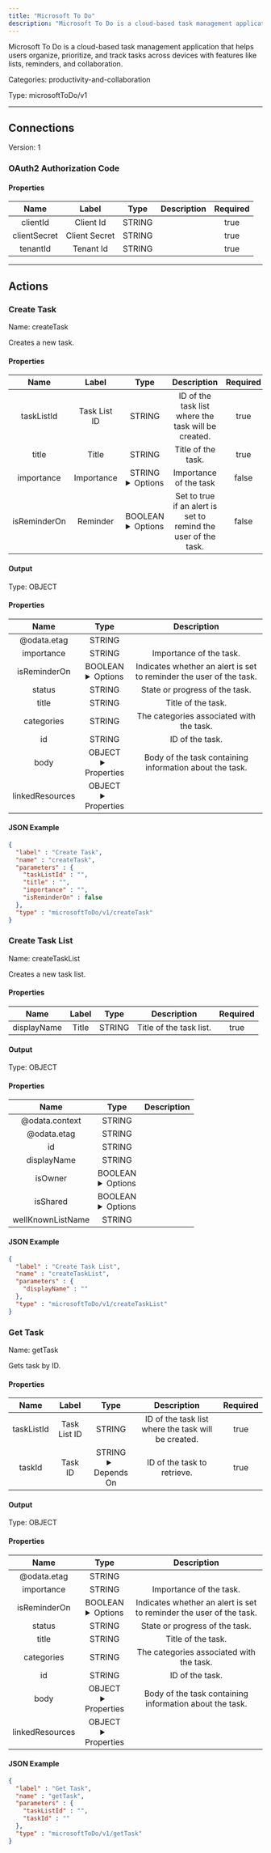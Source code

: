 ```yaml
---
title: "Microsoft To Do"
description: "Microsoft To Do is a cloud-based task management application that helps users organize, prioritize, and track tasks across devices with features like lists, reminders, and collaboration."
---
```


Microsoft To Do is a cloud-based task management application that helps users organize, prioritize, and track tasks across devices with features like lists, reminders, and collaboration.


Categories: productivity-and-collaboration


Type: microsoftToDo/v1

<hr />



## Connections

Version: 1


### OAuth2 Authorization Code

#### Properties

|      Name       |      Label     |     Type     |     Description     | Required |
|:---------------:|:--------------:|:------------:|:-------------------:|:--------:|
| clientId | Client Id | STRING |  | true |
| clientSecret | Client Secret | STRING |  | true |
| tenantId | Tenant Id | STRING |  | true |





<hr />



## Actions


### Create Task
Name: createTask

Creates a new task.

#### Properties

|      Name       |      Label     |     Type     |     Description     | Required |
|:---------------:|:--------------:|:------------:|:-------------------:|:--------:|
| taskListId | Task List ID | STRING | ID of the task list where the task will be created. | true |
| title | Title | STRING | Title of the task. | true |
| importance | Importance | STRING <details> <summary> Options </summary> low, normal, high </details> | Importance of the task | false |
| isReminderOn | Reminder | BOOLEAN <details> <summary> Options </summary> true, false </details> | Set to true if an alert is set to remind the user of the task. | false |


#### Output



Type: OBJECT


#### Properties

|     Name     |     Type     |     Description     |
|:------------:|:------------:|:-------------------:|
| @odata.etag | STRING |  |
| importance | STRING | Importance of the task. |
| isReminderOn | BOOLEAN <details> <summary> Options </summary> true, false </details> | Indicates whether an alert is set to reminder the user of the task. |
| status | STRING | State or progress of the task. |
| title | STRING | Title of the task. |
| categories | STRING | The categories associated with the task. |
| id | STRING | ID of the task. |
| body | OBJECT <details> <summary> Properties </summary> {STRING\(content), STRING\(contentType)} </details> | Body of the task containing information about the task. |
| linkedResources | OBJECT <details> <summary> Properties </summary> {STRING\(id), STRING\(webUrl), STRING\(applicationName), STRING\(displayName)} </details> |  |




#### JSON Example
```json
{
  "label" : "Create Task",
  "name" : "createTask",
  "parameters" : {
    "taskListId" : "",
    "title" : "",
    "importance" : "",
    "isReminderOn" : false
  },
  "type" : "microsoftToDo/v1/createTask"
}
```


### Create Task List
Name: createTaskList

Creates a new task list.

#### Properties

|      Name       |      Label     |     Type     |     Description     | Required |
|:---------------:|:--------------:|:------------:|:-------------------:|:--------:|
| displayName | Title | STRING | Title of the task list. | true |


#### Output



Type: OBJECT


#### Properties

|     Name     |     Type     |     Description     |
|:------------:|:------------:|:-------------------:|
| @odata.context | STRING |  |
| @odata.etag | STRING |  |
| id | STRING |  |
| displayName | STRING |  |
| isOwner | BOOLEAN <details> <summary> Options </summary> true, false </details> |  |
| isShared | BOOLEAN <details> <summary> Options </summary> true, false </details> |  |
| wellKnownListName | STRING |  |




#### JSON Example
```json
{
  "label" : "Create Task List",
  "name" : "createTaskList",
  "parameters" : {
    "displayName" : ""
  },
  "type" : "microsoftToDo/v1/createTaskList"
}
```


### Get Task
Name: getTask

Gets task by ID.

#### Properties

|      Name       |      Label     |     Type     |     Description     | Required |
|:---------------:|:--------------:|:------------:|:-------------------:|:--------:|
| taskListId | Task List ID | STRING | ID of the task list where the task will be created. | true |
| taskId | Task ID | STRING <details> <summary> Depends On </summary> taskListId </details> | ID of the task to retrieve. | true |


#### Output



Type: OBJECT


#### Properties

|     Name     |     Type     |     Description     |
|:------------:|:------------:|:-------------------:|
| @odata.etag | STRING |  |
| importance | STRING | Importance of the task. |
| isReminderOn | BOOLEAN <details> <summary> Options </summary> true, false </details> | Indicates whether an alert is set to reminder the user of the task. |
| status | STRING | State or progress of the task. |
| title | STRING | Title of the task. |
| categories | STRING | The categories associated with the task. |
| id | STRING | ID of the task. |
| body | OBJECT <details> <summary> Properties </summary> {STRING\(content), STRING\(contentType)} </details> | Body of the task containing information about the task. |
| linkedResources | OBJECT <details> <summary> Properties </summary> {STRING\(id), STRING\(webUrl), STRING\(applicationName), STRING\(displayName)} </details> |  |




#### JSON Example
```json
{
  "label" : "Get Task",
  "name" : "getTask",
  "parameters" : {
    "taskListId" : "",
    "taskId" : ""
  },
  "type" : "microsoftToDo/v1/getTask"
}
```





